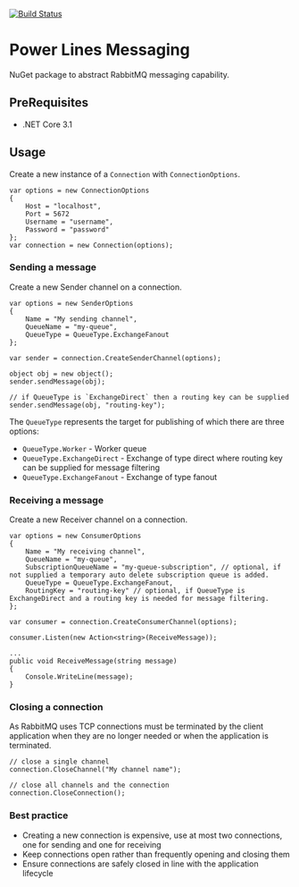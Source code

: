 [![Build Status](https://dev.azure.com/johnwatson484/John%20D%20Watson/_apis/build/status/Power%20Lines%20Messaging?branchName=main)](https://dev.azure.com/johnwatson484/John%20D%20Watson/_build/latest?definitionId=47&branchName=main)

# Power Lines Messaging
NuGet package to abstract RabbitMQ messaging capability.

## PreRequisites
- .NET Core 3.1

## Usage
Create a new instance of a `Connection` with `ConnectionOptions`.

```
var options = new ConnectionOptions
{
    Host = "localhost",
    Port = 5672
    Username = "username",
    Password = "password"
};
var connection = new Connection(options);
```

### Sending a message
Create a new Sender channel on a connection.

```
var options = new SenderOptions
{
    Name = "My sending channel",
    QueueName = "my-queue",
    QueueType = QueueType.ExchangeFanout
};

var sender = connection.CreateSenderChannel(options);

object obj = new object();
sender.sendMessage(obj);

// if QueueType is `ExchangeDirect` then a routing key can be supplied
sender.sendMessage(obj, "routing-key");
```

The `QueueType` represents the target for publishing of which there are three options:
- `QueueType.Worker` - Worker queue
- `QueueType.ExchangeDirect` - Exchange of type direct where routing key can be supplied for message filtering
- `QueueType.ExchangeFanout` - Exchange of type fanout

### Receiving a message
Create a new Receiver channel on a connection.

```
var options = new ConsumerOptions
{
    Name = "My receiving channel",
    QueueName = "my-queue",
    SubscriptionQueueName = "my-queue-subscription", // optional, if not supplied a temporary auto delete subscription queue is added.
    QueueType = QueueType.ExchangeFanout,
    RoutingKey = "routing-key" // optional, if QueueType is ExchangeDirect and a routing key is needed for message filtering.
};

var consumer = connection.CreateConsumerChannel(options);

consumer.Listen(new Action<string>(ReceiveMessage));

...
public void ReceiveMessage(string message)
{
    Console.WriteLine(message);
}
```

### Closing a connection
As RabbitMQ uses TCP connections must be terminated by the client application when they are no longer needed or when the application is terminated.

```
// close a single channel
connection.CloseChannel("My channel name");

// close all channels and the connection
connection.CloseConnection();
```

### Best practice
- Creating a new connection is expensive, use at most two connections, one for sending and one for receiving
- Keep connections open rather than frequently opening and closing them
- Ensure connections are safely closed in line with the application lifecycle
